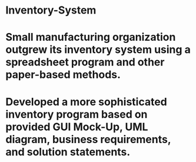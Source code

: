 # Inventory-System

# Small manufacturing organization outgrew its inventory system using a spreadsheet program and other paper-based methods.

# Developed a more sophisticated inventory program based on provided GUI Mock-Up, UML diagram, business requirements, and solution statements.
